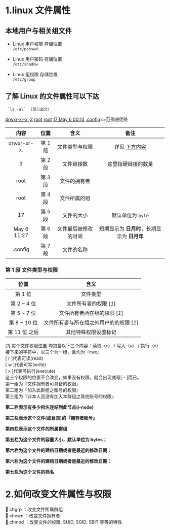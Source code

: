 # 1.linux 文件属性
## 本地用户与相关组文件

 - Linux 用户权限 存储位置   
   `/etc/passwd`
   
 - Linux 用户密码 存储位置  
  `/etc/shadow`

 - Linux 组权限 存储位置  
  `/etc/group`    
## 了解 Linux 的文件属性可以下达
      
     `ls -al`  (显示部分）  
<ins>drwxr-xr-x.</ins>    <ins>3</ins>     <ins>root</ins>  <ins>root</ins>      <ins>17 May 6 00:14</ins>     <ins>.config</ins><=范例说明处<br> 


|    内容     |  位置   |         含义         |                     备注                     |
| :---------: | :-----: | :------------------: | :------------------------------------------: |
| drwxr-xr-x. | 第 1 段 |    文件类型与权限    |   详见 [下方内容](#第-1-段-文件类型与权限)   |
|      3      | 第 2 段 |      文件链接数      |              这里指硬链接的数量              |
|    root     | 第 3 段 |     文件的拥有者     |                                              |
|    root     | 第 4 段 |     文件所属的组     |                                              |
|     17      | 第 5 段 |      文件的大小      |              默认单位为 `byte`               |
| May 6 11:27 | 第 6 段 | 文件最后被修改的时间 | 短期显示为 **日月时**，长期显示为 **日月年** |
|   .config   | 第 7 段 |      文件的名称      |

### 第 1 段 文件类型与权限

|     位置      |                   含义                   |
| :-----------: | :--------------------------------------: |
|    第 1 位    |                 文件类型                 |
|  第 2 ~ 4 位  |          文件所有者的权限 [*1*]          |
|  第 5 ~ 7 位  |       文件所有者所在组的权限 [*1*]       |
| 第 8 ~ 10 位  | 文件所有者与所在组之外用户的的权限 [*1*] |
| 第 11 位 之后 |           其他特殊权限设置标记           |

 [*1*] 每个文件权限位置 均包含以下三个内容：读取（`r`） / 写入（`w`） / 执行（`x`）
接下来的字符中，以三个为一组，且均为『rwx』<br>
    [ r ]代表可读(read)<br>
    [ w ]代表可写(write)<br>
    [ x ]代表可执行(execute)<br>
  这三个权限的位置不会改变，如果没有权限，就会出现减号[ - ]而已。<br>
第一组为『文件拥有者可具备的权限』<br>
第二组为『加入此群组之账号的权限』<br>
第三组为『非本人且没有加入本群组之其他账号的权限』<br>

 **第二栏表示有多少档名连结到此节点(i-node)**

 **第三栏表示这个文件(或目录)的『拥有者账号』**

 **第四栏表示这个文件的所属群组**

 **第五栏为这个文件的容量大小，默认单位为 bytes；**

 **第六栏为这个文件的建档日期或者是最近的修改日期：**

 **第六栏为这个文件的建档日期或者是最近的修改日期：**

 **第七栏为这个文件的档名**

# 2.如何改变文件属性与权限
 chgrp ：改变文件所属群组<br>
 chown ：改变文件拥有者<br>
 chmod ：改变文件的权限, SUID, SGID, SBIT 等等的特性<br>


